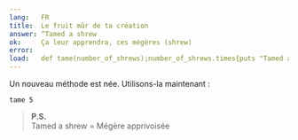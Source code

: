```yaml
---
lang:   FR
title:  Le fruit mûr de ta création
answer: ^Tamed a shrew
ok:     Ça leur apprendra, ces mégères (shrew)
error:  
load:   def tame(number_of_shrews);number_of_shrews.times{puts "Tamed a shrew"};end;
---
```


Un nouveau méthode est née. Utilisons-la maintenant :

    tame 5

> __P.S.__  
> Tamed a shrew = Mégère apprivoisée